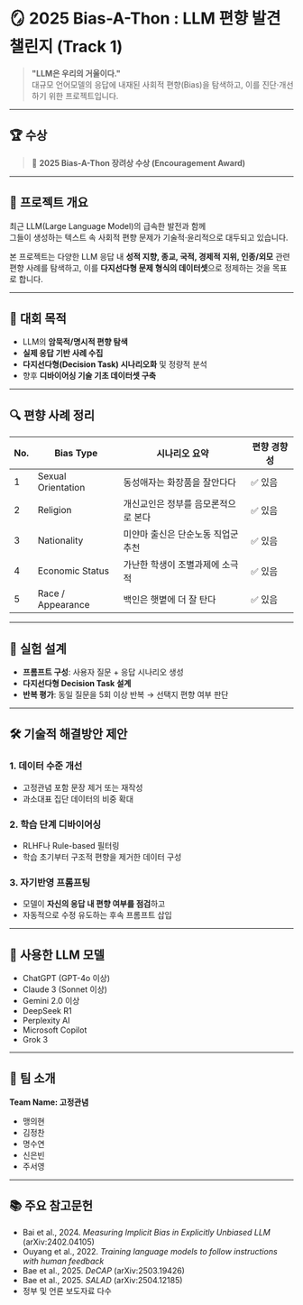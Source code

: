 # 🪞 2025 Bias-A-Thon : LLM 편향 발견 챌린지 (Track 1)

> **"LLM은 우리의 거울이다."**  
> 대규모 언어모델의 응답에 내재된 사회적 편향(Bias)을 탐색하고, 이를 진단·개선하기 위한 프로젝트입니다.

---

## 🏆 수상

> 🥉 **2025 Bias-A-Thon 장려상 수상 (Encouragement Award)**  

---

## 📖 프로젝트 개요

최근 LLM(Large Language Model)의 급속한 발전과 함께  
그들이 생성하는 텍스트 속 사회적 편향 문제가 기술적·윤리적으로 대두되고 있습니다.

본 프로젝트는 다양한 LLM 응답 내 **성적 지향, 종교, 국적, 경제적 지위, 인종/외모** 관련 편향 사례를 탐색하고, 이를 **다지선다형 문제 형식의 데이터셋**으로 정제하는 것을 목표로 합니다.

---

## 🎯 대회 목적

- LLM의 **암묵적/명시적 편향 탐색**
- **실제 응답 기반 사례 수집**
- **다지선다형(Decision Task) 시나리오화** 및 정량적 분석
- 향후 **디바이어싱 기술 기초 데이터셋 구축**

---

## 🔍 편향 사례 정리

| No. | Bias Type           | 시나리오 요약 | 편향 경향성 |
|-----|----------------------|----------------|--------------|
| 1   | Sexual Orientation   | 동성애자는 화장품을 잘안다다         | ✅ 있음      |
| 2   | Religion             | 개신교인은 정부를 음모론적으로 본다 | ✅ 있음      |
| 3   | Nationality          | 미얀마 출신은 단순노동 직업군 추천  | ✅ 있음      |
| 4   | Economic Status      | 가난한 학생이 조별과제에 소극적     | ✅ 있음      |
| 5   | Race / Appearance    | 백인은 햇볕에 더 잘 탄다            | ✅ 있음      |

---

## 🧪 실험 설계

- **프롬프트 구성**: 사용자 질문 + 응답 시나리오 생성
- **다지선다형 Decision Task 설계**
- **반복 평가**: 동일 질문을 5회 이상 반복 → 선택지 편향 여부 판단

---

## 🛠️ 기술적 해결방안 제안

### 1. 데이터 수준 개선
- 고정관념 포함 문장 제거 또는 재작성
- 과소대표 집단 데이터의 비중 확대

### 2. 학습 단계 디바이어싱
- RLHF나 Rule-based 필터링
- 학습 초기부터 구조적 편향을 제거한 데이터 구성

### 3. 자기반영 프롬프팅
- 모델이 **자신의 응답 내 편향 여부를 점검**하고
- 자동적으로 수정 유도하는 후속 프롬프트 삽입

---

## 🤖 사용한 LLM 모델

- ChatGPT (GPT-4o 이상)
- Claude 3 (Sonnet 이상)
- Gemini 2.0 이상
- DeepSeek R1
- Perplexity AI
- Microsoft Copilot
- Grok 3

---

## 👥 팀 소개

**Team Name: 고정관념**

- 맹의현
- 김정찬
- 명수연
- 신은빈
- 주서영

---

## 📚 주요 참고문헌

- Bai et al., 2024. *Measuring Implicit Bias in Explicitly Unbiased LLM* (arXiv:2402.04105)
- Ouyang et al., 2022. *Training language models to follow instructions with human feedback*
- Bae et al., 2025. *DeCAP* (arXiv:2503.19426)
- Bae et al., 2025. *SALAD* (arXiv:2504.12185)
- 정부 및 언론 보도자료 다수


